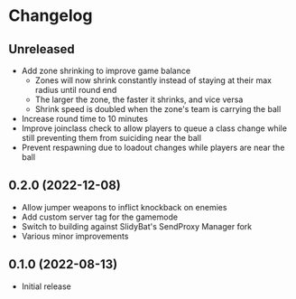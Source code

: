 # Changelog

## Unreleased

- Add zone shrinking to improve game balance
  - Zones will now shrink constantly instead of staying at their max radius until round end
  - The larger the zone, the faster it shrinks, and vice versa
  - Shrink speed is doubled when the zone's team is carrying the ball
- Increase round time to 10 minutes
- Improve joinclass check to allow players to queue a class change while still preventing them from suiciding near the ball
- Prevent respawning due to loadout changes while players are near the ball

## 0.2.0 (2022-12-08)

- Allow jumper weapons to inflict knockback on enemies
- Add custom server tag for the gamemode
- Switch to building against SlidyBat's SendProxy Manager fork
- Various minor improvements

## 0.1.0 (2022-08-13)

- Initial release
